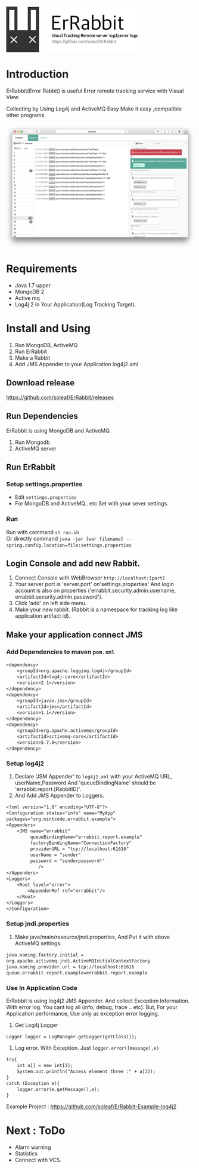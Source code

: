 ![ErRabbit](graphics/logo.png "logo")

# Introduction

ErRabbit(Error Rabbit) is useful Error remote tracking service with Visual View.

Collecting by Using Log4j and ActiveMQ Easy Make it easy ,compatible other programs.
 
![ScreenShot](graphics/screenshot.png)

# Requirements 

* Java 1.7 upper
* MongoDB 2
* Active mq
* Log4j 2 in Your Application(Log Tracking Target).

# Install and Using

1. Run MongoDB, ActiveMQ
1. Run ErRabbit
1. Make a Rabbit
1. Add JMS Appender to your Application log4j2.xml

## Download release

https://github.com/soleaf/ErRabbit/releases

## Run Dependencies

ErRabbit is using MongoDB and ActiveMQ.

1. Run Mongodb
1. ActiveMQ server

## Run ErRabbit

### Setup settings.properties

- Edit `settings.properties`
- For MongoDB and ActiveMQ.. etc Set with your sever settings.

### Run

Run with command `sh run.sh` <br/>
Or directly command `java -jar [war filename] --spring.config.location=file:settings.properties`

## Login Console and add new Rabbit.

1. Connect Console with WebBrowser
    `http://localhost:[port]`
1. Your server port is 'server.port' on'settings.properties' And login account is also on properties ('errabbit.security.admin.username, errabbit.security.admin.password').
1. Click 'add' on left side menu.
1. Make your new rabbit. (Rabbit is a namespace for tracking log like application artifact id).

## Make your application connect JMS

### Add Dependencies to maven `pom.xml`

```
<dependency>
    <groupId>org.apache.logging.log4j</groupId>
    <artifactId>log4j-core</artifactId>
    <version>2.1</version>
</dependency>
<dependency>
    <groupId>javax.jms</groupId>
    <artifactId>jms</artifactId>
    <version>1.1</version>
</dependency>
<dependency>
    <groupId>org.apache.activemq</groupId>
    <artifactId>activemq-core</artifactId>
    <version>5.7.0</version>
</dependency>
```

### Setup log4j2

1. Declare 'JSM Appender' to `log4j2.xml` with your ActiveMQ URL, userName,Password And
'queueBindingName' should be 'errabbit.report.[RabbitID]'.
1. And Add JMS Appender to Loggers.


```
<?xml version="1.0" encoding="UTF-8"?>
<Configuration status="info" name="MyApp" packages="org.mintcode.errabbit.example">
<Appenders>
    <JMS name="errabbit"
         queueBindingName="errabbit.report.example"
         factoryBindingName="ConnectionFactory"
         providerURL = "tcp://localhost:61616"
         userName = "sender"
         password = "senderpassword!"
            />
</Appenders>
<Loggers>
    <Root level="error">
        <AppenderRef ref="errabbit"/>
    </Root>
</Loggers>
</Configuration>
```

### Setup jndi.properties

1. Make java/main/resource/jndi.properties, And Put it with above ActiveMQ settings.

```
java.naming.factory.initial = org.apache.activemq.jndi.ActiveMQInitialContextFactory
java.naming.provider.url = tcp://localhost:61616
queue.errabbit.report.example=errabbit.report.example
```

### Use In Application Code

ErRabbit is using log4j2 JMS Appender.
And collect Exception Information. With error log.
You cant log all (info, debug, trace .. etc). But, For your Application performance,
Use only as exception error logging.

 
1. Get Log4j Logger
 
```
Logger logger = LogManager.getLogger(getClass());
```

1. Log error. With Exception. Just `logger.error([message],e)`

```
try{
    int a[] = new int[2];
    System.out.println("Access element three :" + a[3]);
}
catch (Exception e){
    logger.error(e.getMessage(),e);
}
```

Example Project : https://github.com/soleaf/ErRabbit-Example-log4j2

# Next : ToDo

* Alarm warning
* Statistics
* Connect with VCS.